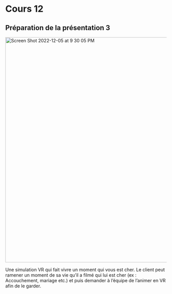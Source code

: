 # Cours 12
## Préparation de la présentation 3 
<img width="706" alt="Screen Shot 2022-12-05 at 9 30 05 PM" src="https://user-images.githubusercontent.com/112107968/205794179-440a6d5f-11c6-4c3a-820a-209ee887eeba.png">

Une simulation VR qui fait vivre un moment qui vous est cher. Le client peut ramener un moment de sa vie qu’il a filmé qui lui est cher (ex : Accouchement, mariage etc.) et puis demander à l’équipe de l’animer en VR afin de le garder.

